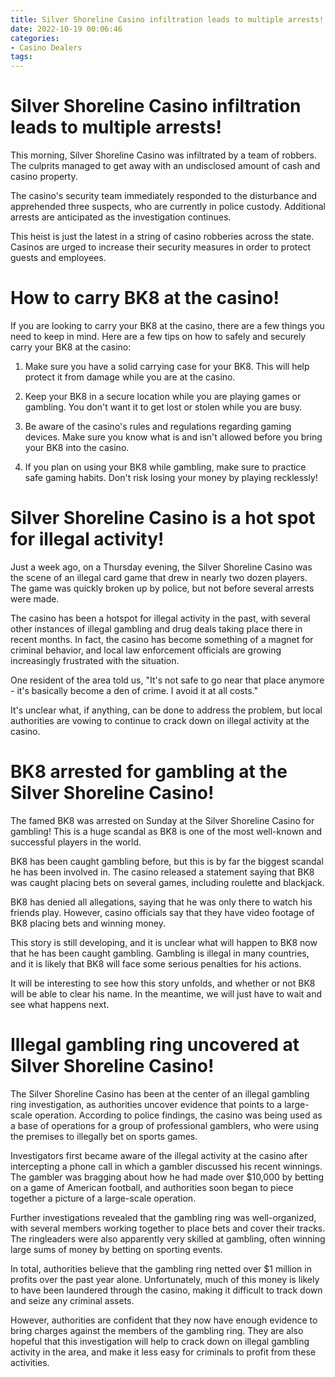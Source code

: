 ```yaml
---
title: Silver Shoreline Casino infiltration leads to multiple arrests!
date: 2022-10-19 00:06:46
categories:
- Casino Dealers
tags:
---
```



#  Silver Shoreline Casino infiltration leads to multiple arrests!

This morning, Silver Shoreline Casino was infiltrated by a team of robbers. The culprits managed to get away with an undisclosed amount of cash and casino property.

The casino's security team immediately responded to the disturbance and apprehended three suspects, who are currently in police custody. Additional arrests are anticipated as the investigation continues.

This heist is just the latest in a string of casino robberies across the state. Casinos are urged to increase their security measures in order to protect guests and employees.

#  How to carry BK8 at the casino!

If you are looking to carry your BK8 at the casino, there are a few things you need to keep in mind. Here are a few tips on how to safely and securely carry your BK8 at the casino:

1. Make sure you have a solid carrying case for your BK8. This will help protect it from damage while you are at the casino.

2. Keep your BK8 in a secure location while you are playing games or gambling. You don't want it to get lost or stolen while you are busy.

3. Be aware of the casino's rules and regulations regarding gaming devices. Make sure you know what is and isn't allowed before you bring your BK8 into the casino.

4. If you plan on using your BK8 while gambling, make sure to practice safe gaming habits. Don't risk losing your money by playing recklessly!

#  Silver Shoreline Casino is a hot spot for illegal activity!

Just a week ago, on a Thursday evening, the Silver Shoreline Casino was the scene of an illegal card game that drew in nearly two dozen players. The game was quickly broken up by police, but not before several arrests were made.

The casino has been a hotspot for illegal activity in the past, with several other instances of illegal gambling and drug deals taking place there in recent months. In fact, the casino has become something of a magnet for criminal behavior, and local law enforcement officials are growing increasingly frustrated with the situation.

One resident of the area told us, "It's not safe to go near that place anymore - it's basically become a den of crime. I avoid it at all costs."

It's unclear what, if anything, can be done to address the problem, but local authorities are vowing to continue to crack down on illegal activity at the casino.

#  BK8 arrested for gambling at the Silver Shoreline Casino!

The famed BK8 was arrested on Sunday at the Silver Shoreline Casino for gambling! This is a huge scandal as BK8 is one of the most well-known and successful players in the world.

BK8 has been caught gambling before, but this is by far the biggest scandal he has been involved in. The casino released a statement saying that BK8 was caught placing bets on several games, including roulette and blackjack.

BK8 has denied all allegations, saying that he was only there to watch his friends play. However, casino officials say that they have video footage of BK8 placing bets and winning money.

This story is still developing, and it is unclear what will happen to BK8 now that he has been caught gambling. Gambling is illegal in many countries, and it is likely that BK8 will face some serious penalties for his actions.

It will be interesting to see how this story unfolds, and whether or not BK8 will be able to clear his name. In the meantime, we will just have to wait and see what happens next.

#  Illegal gambling ring uncovered at Silver Shoreline Casino!

The Silver Shoreline Casino has been at the center of an illegal gambling ring investigation, as authorities uncover evidence that points to a large-scale operation. According to police findings, the casino was being used as a base of operations for a group of professional gamblers, who were using the premises to illegally bet on sports games.

Investigators first became aware of the illegal activity at the casino after intercepting a phone call in which a gambler discussed his recent winnings. The gambler was bragging about how he had made over $10,000 by betting on a game of American football, and authorities soon began to piece together a picture of a large-scale operation.

Further investigations revealed that the gambling ring was well-organized, with several members working together to place bets and cover their tracks. The ringleaders were also apparently very skilled at gambling, often winning large sums of money by betting on sporting events.

In total, authorities believe that the gambling ring netted over $1 million in profits over the past year alone. Unfortunately, much of this money is likely to have been laundered through the casino, making it difficult to track down and seize any criminal assets.

However, authorities are confident that they now have enough evidence to bring charges against the members of the gambling ring. They are also hopeful that this investigation will help to crack down on illegal gambling activity in the area, and make it less easy for criminals to profit from these activities.